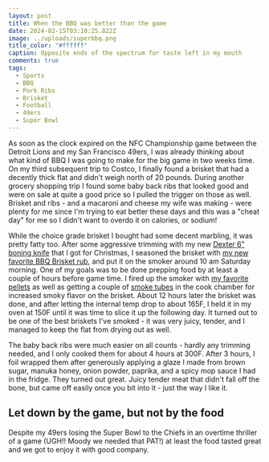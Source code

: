 ```yaml
---
layout: post
title: When the BBQ was better than the game
date: 2024-02-15T03:10:25.822Z
image: ../uploads/superbbq.png
title_color: "#ffffff"
caption: Opposite ends of the spectrum for taste left in my mouth
comments: true
tags:
  - Sports
  - BBQ
  - Pork Ribs
  - Brisket
  - Football
  - 49ers
  - Super Bowl
---
```

As soon as the clock expired on the NFC Championship game between the Detroit Lions and my San Francisco 49ers, I was already thinking about what kind of BBQ I was going to make for the big game in two weeks time. On my third subsequent trip to Costco, I finally found a brisket that had a decently thick flat and didn't weigh north of 20 pounds. During another grocery shopping trip I found some baby back ribs that looked good and were on sale at quite a good price so I pulled the trigger on those as well. Brisket and ribs - and a macaroni and cheese my wife was making - were plenty for me since I'm trying to eat better these days and this was a "cheat day" for me so I didn't want to overdo it on calories, or sodium!

While the choice grade brisket I bought had some decent marbling, it was pretty fatty too. After some aggressive trimming with my new [Dexter 6" boning knife](https://amzn.to/3wfh2Dg) that I got for Christmas, I seasoned the brisket with [my new favorite BBQ Brisket rub](https://amzn.to/3wpCdSR), and put it on the smoker around 10 am Saturday morning. One of my goals was to be done prepping food by at least a couple of hours before game time. I fired up the smoker with [my favorite pellets](https://amzn.to/3SYmaUZ) as well as getting a couple of [smoke tubes](https://amzn.to/3SZRwus) in the cook chamber for increased smoky flavor on the brisket. About 12 hours later the brisket was done, and after letting the internal temp drop to about 165F, I held it in my oven at 150F until it was time to slice it up the following day. It turned out to be one of the best briskets I've smoked - it was very juicy, tender, and I managed to keep the flat from drying out as well.

The baby back ribs were much easier on all counts - hardly any trimming needed, and I only cooked them for about 4 hours at 300F. After 3 hours, I foil wrapped them after generously applying a glaze I made from brown sugar, manuka honey, onion powder, paprika, and a spicy mop sauce I had in the fridge. They turned out great. Juicy tender meat that didn't fall off the bone, but came off easily once you bit into it - just the way I like it.

## Let down by the game, but not by the food

Despite my 49ers losing the Super Bowl to the Chiefs in an overtime thriller of a game (UGH!! Moody we needed that PAT!) at least the food tasted great and we got to enjoy it with good company.